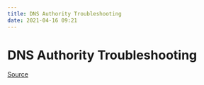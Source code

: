 ```yaml
---
title: DNS Authority Troubleshooting
date: 2021-04-16 09:21
---
```


# DNS Authority Troubleshooting
[Source](https://wiki.inmotionhosting.com/index.php?title=DNS_Authority:_Troubleshooting)

